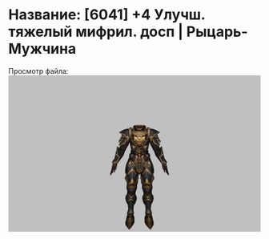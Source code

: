 # Название: [6041] +4 Улучш. тяжелый мифрил. досп | Рыцарь-Мужчина

Просмотр файла:
![p000021.png](p000021.png)